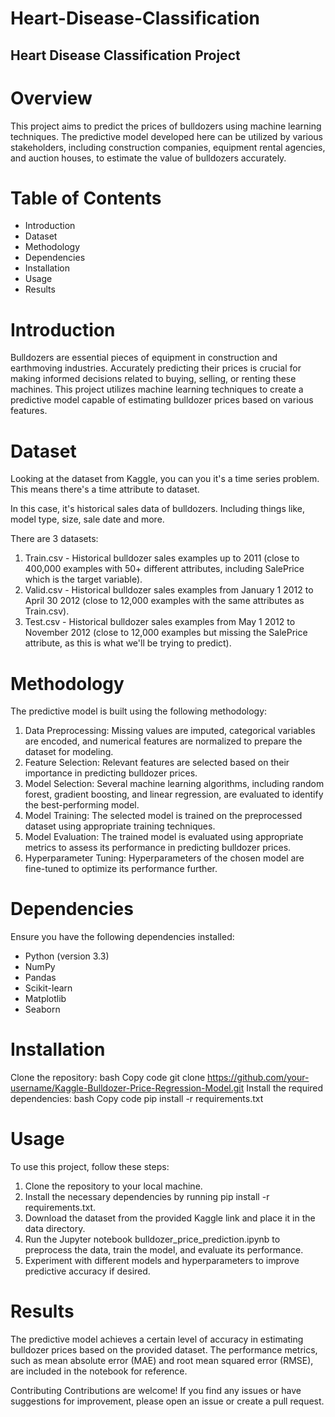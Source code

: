 # Heart-Disease-Classification
## Heart Disease Classification Project
# Overview
This project aims to predict the prices of bulldozers using machine learning techniques. The predictive model developed here can be utilized by various stakeholders, including construction companies, equipment rental agencies, and auction houses, to estimate the value of bulldozers accurately.

# Table of Contents
* Introduction
* Dataset
* Methodology
* Dependencies
* Installation
* Usage
* Results
# Introduction
Bulldozers are essential pieces of equipment in construction and earthmoving industries. Accurately predicting their prices is crucial for making informed decisions related to buying, selling, or renting these machines. This project utilizes machine learning techniques to create a predictive model capable of estimating bulldozer prices based on various features.

# Dataset
Looking at the dataset from Kaggle, you can you it's a time series problem. This means there's a time attribute to dataset.

In this case, it's historical sales data of bulldozers. Including things like, model type, size, sale date and more.

There are 3 datasets:

1. Train.csv - Historical bulldozer sales examples up to 2011 (close to 400,000 examples with 50+ different attributes, including SalePrice which is the target variable).
2. Valid.csv - Historical bulldozer sales examples from January 1 2012 to April 30 2012 (close to 12,000 examples with the same attributes as Train.csv).
3. Test.csv - Historical bulldozer sales examples from May 1 2012 to November 2012 (close to 12,000 examples but missing the SalePrice attribute, as this is what we'll be trying to predict).

# Methodology
The predictive model is built using the following methodology:

1. Data Preprocessing: Missing values are imputed, categorical variables are encoded, and numerical features are normalized to prepare the dataset for modeling.
2. Feature Selection: Relevant features are selected based on their importance in predicting bulldozer prices.
3. Model Selection: Several machine learning algorithms, including random forest, gradient boosting, and linear regression, are evaluated to identify the best-performing model.
4. Model Training: The selected model is trained on the preprocessed dataset using appropriate training techniques.
5. Model Evaluation: The trained model is evaluated using appropriate metrics to assess its performance in predicting bulldozer prices.
6. Hyperparameter Tuning: Hyperparameters of the chosen model are fine-tuned to optimize its performance further.

# Dependencies
Ensure you have the following dependencies installed:

* Python (version 3.3)
* NumPy
* Pandas
* Scikit-learn
* Matplotlib
* Seaborn
# Installation
Clone the repository:
bash
Copy code
git clone https://github.com/your-username/Kaggle-Bulldozer-Price-Regression-Model.git
Install the required dependencies:
bash
Copy code
pip install -r requirements.txt

# Usage
To use this project, follow these steps:

1. Clone the repository to your local machine.
2. Install the necessary dependencies by running pip install -r requirements.txt.
3. Download the dataset from the provided Kaggle link and place it in the data directory.
4. Run the Jupyter notebook bulldozer_price_prediction.ipynb to preprocess the data, train the model, and evaluate its performance.
5. Experiment with different models and hyperparameters to improve predictive accuracy if desired.

# Results
The predictive model achieves a certain level of accuracy in estimating bulldozer prices based on the provided dataset. The performance metrics, such as mean absolute error (MAE) and root mean squared error (RMSE), are included in the notebook for reference.


Contributing
Contributions are welcome! If you find any issues or have suggestions for improvement, please open an issue or create a pull request.

